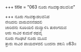 +++
title = "063 ನೂರು ಗಜವಕ್ಕಾಡಲವನಿಪ"

+++
ನೂರು ಗಜವಕ್ಕಾಡಲವನಿಪ   
ನೇರಿದನು ವಾರುವನನೆಡದಲಿ  
ಜಾರಿದನು ಸೂಠಿಯಲಿ ದುವ್ವಾಳಿಸಿ ತುರಂಗಮವ  
ಆರು ಸಾವಿರ ಕುದುರೆ ರಥವೈ  
ನೂರು ಗಜಘಟೆ ನೂರು ಮೂವ  
ತ್ತಾರು ಸಾವಿರ ಪಾಯದಳದಲಿ ಬಂದನಾ ಶಕುನಿ     ॥63॥